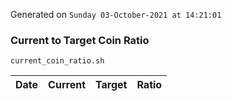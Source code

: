 Generated on `Sunday 03-October-2021 at 14:21:01`

### Current to Target Coin Ratio
`current_coin_ratio.sh`

Date|Current|Target|Ratio
---|---|---|---
